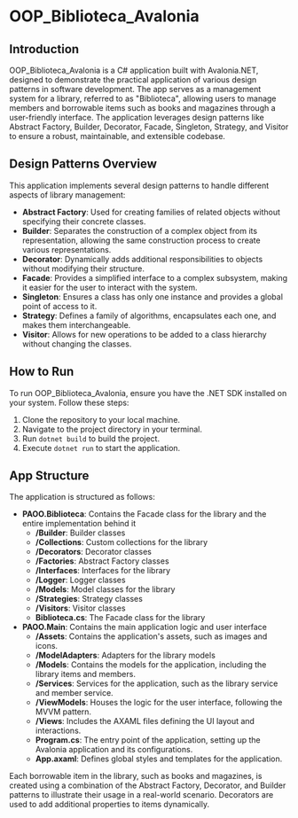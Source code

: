 # OOP_Biblioteca_Avalonia

## Introduction

OOP_Biblioteca_Avalonia is a C# application built with Avalonia.NET, designed to demonstrate the practical application of various design patterns in software development. The app serves as a management system for a library, referred to as "Biblioteca", allowing users to manage members and borrowable items such as books and magazines through a user-friendly interface. The application leverages design patterns like Abstract Factory, Builder, Decorator, Facade, Singleton, Strategy, and Visitor to ensure a robust, maintainable, and extensible codebase.

## Design Patterns Overview

This application implements several design patterns to handle different aspects of library management:

- **Abstract Factory**: Used for creating families of related objects without specifying their concrete classes.
- **Builder**: Separates the construction of a complex object from its representation, allowing the same construction process to create various representations.
- **Decorator**: Dynamically adds additional responsibilities to objects without modifying their structure.
- **Facade**: Provides a simplified interface to a complex subsystem, making it easier for the user to interact with the system.
- **Singleton**: Ensures a class has only one instance and provides a global point of access to it.
- **Strategy**: Defines a family of algorithms, encapsulates each one, and makes them interchangeable.
- **Visitor**: Allows for new operations to be added to a class hierarchy without changing the classes.

## How to Run

To run OOP_Biblioteca_Avalonia, ensure you have the .NET SDK installed on your system. Follow these steps:

1. Clone the repository to your local machine.
2. Navigate to the project directory in your terminal.
3. Run `dotnet build` to build the project.
4. Execute `dotnet run` to start the application.

## App Structure

The application is structured as follows:

- **PAOO.Biblioteca**: Contains the Facade class for the library and the entire implementation behind it
    - **/Builder**: Builder classes
    - **/Collections**: Custom collections for the library
    - **/Decorators**: Decorator classes
    - **/Factories**: Abstract Factory classes
    - **/Interfaces**: Interfaces for the library
    - **/Logger**: Logger classes
    - **/Models**: Model classes for the library
    - **/Strategies**: Strategy classes
    - **/Visitors**: Visitor classes
    - **Biblioteca.cs**: The Facade class for the library
- **PAOO.Main**: Contains the main application logic and user interface
    - **/Assets**: Contains the application's assets, such as images and icons.
    - **/ModelAdapters**: Adapters for the library models
    - **/Models**: Contains the models for the application, including the library items and members.
    - **/Services**: Services for the application, such as the library service and member service.
    - **/ViewModels**: Houses the logic for the user interface, following the MVVM pattern.
    - **/Views**: Includes the AXAML files defining the UI layout and interactions.
    - **Program.cs**: The entry point of the application, setting up the Avalonia application and its configurations.
    - **App.axaml**: Defines global styles and templates for the application.

Each borrowable item in the library, such as books and magazines, is created using a combination of the Abstract Factory, Decorator, and Builder patterns to illustrate their usage in a real-world scenario. Decorators are used to add additional properties to items dynamically.

